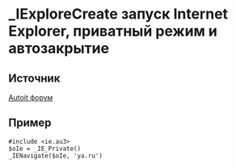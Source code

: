 # _IExploreCreate запуск Internet Explorer, приватный режим и автозакрытие

## Источник
[Autoit форум](http://autoit-script.ru/index.php?topic=18303.0)

## Пример

```
#include <ie.au3>
$oIe = _IE_Private()
_IENavigate($oIe, 'ya.ru')
```
